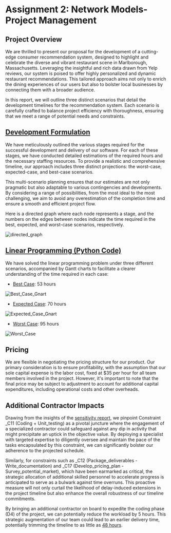 # Assignment 2: Network Models- Project Management

## Project Overview
We are thrilled to present our proposal for the development of a cutting-edge consumer recommendation system, designed to highlight and celebrate the diverse and vibrant restaurant scene in Marlborough, Massachusetts. Leveraging the insightful and rich data drawn from Yelp reviews, our system is poised to offer highly personalized and dynamic restaurant recommendations. This tailored approach aims not only to enrich the dining experiences of our users but also to bolster local businesses by connecting them with a broader audience.

In this report, we will outline three distinct scenarios that detail the development timelines for the recommendation system. Each scenario is carefully crafted to balance project efficiency with thoroughness, ensuring that we meet a range of potential needs and constraints.
## [Development Formulation](https://github.com/mamaOcoder/msds460_proj_management/blob/main/Assignment%202/Project%20Plan%20-%20Sheet1.csv)
We have meticulously outlined the various stages required for the successful development and delivery of our software. For each of these stages, we have conducted detailed estimations of the required hours and the necessary staffing resources. To provide a realistic and comprehensive timeline, our approach includes three distinct projections: the worst-case, expected-case, and best-case scenarios.

This multi-scenario planning ensures that our estimates are not only pragmatic but also adaptable to various contingencies and developments. By considering a range of possibilities, from the most ideal to the most challenging, we aim to avoid any overestimation of the completion time and ensure a smooth and efficient project flow.

Here is a directed graph where each node represents a stage, and the numbers on the edges between nodes indicate the time required in the best, expected, and worst-case scenarios, respectively.

![directed_graph](https://github.com/mamaOcoder/msds460_proj_management/blob/main/Assignment%202/directed%20graph.png)

## [Linear Programming (Python Code)](https://github.com/mamaOcoder/msds460_proj_management/blob/Hantao's-branch/Assignment%202/Assignment_2.ipynb) 
We have solved the linear programming problem under three different scenarios, accompanied by Gantt charts to facilitate a clearer understanding of the time required in each case: 

- [Best Case](https://github.com/mamaOcoder/msds460_proj_management/blob/main/Assignment%202/best_case_solution.txt): 53 hours

![Best_Case_Gnart](https://github.com/mamaOcoder/msds460_proj_management/blob/main/Assignment%202/best_case_gnart.png)

- [Expected Case](https://github.com/mamaOcoder/msds460_proj_management/blob/main/Assignment%202/expected_case_solution.txt): 70 hours
  
![Expected_Case_Gnart](https://github.com/mamaOcoder/msds460_proj_management/blob/main/Assignment%202/expected_case_gnart.png)

- [Worst Case](https://github.com/mamaOcoder/msds460_proj_management/blob/main/Assignment%202/worst_case_solution.txt): 95 hours

![Worst_Case](https://github.com/mamaOcoder/msds460_proj_management/blob/main/Assignment%202/worst_case_gnart.png)

## Pricing 
We are flexible in negotiating the pricing structure for our product. Our primary consideration is to ensure profitability, with the assumption that our sole capital expense is the labor cost, fixed at $35 per hour for all team members involved in the project. However, it's important to note that the final price may be subject to adjustment to account for additional capital expenditures, including operational costs and other overheads.

## Additional Contractor Impacts 
Drawing from the insights of the [sensitivity report](https://github.com/mamaOcoder/msds460_proj_management/blob/main/Assignment%202/sen_report.txt), we pinpoint Constraint _C11 (Coding + Unit_testing) as a pivotal juncture where the engagement of a specialized contractor could safeguard against any dip in activity that might precipitate an uptick in the objective value. By deploying a specialist with targeted expertise to diligently oversee and maintain the pace of the tasks encapsulated by this constraint, we can significantly bolster our adherence to the projected schedule.

Similarly, for constraints such as _C12 (Package_deliverables - Write_documentation) and _C17 (Develop_pricing_plan - Survey_potential_market), which have been earmarked as critical, the strategic allocation of additional skilled personnel to accelerate progress is anticipated to serve as a bulwark against time overruns. This proactive measure will not only curtail the likelihood of delay-induced extensions in the project timeline but also enhance the overall robustness of our timeline commitments.

By bringing an additional contractor on board to expedite the coding phase (D4) of the project, we can potentially reduce the workload by 5 hours. This strategic augmentation of our team could lead to an earlier delivery time, potentially trimming the timeline to as little as [48 hours](https://github.com/mamaOcoder/msds460_proj_management/blob/main/Assignment%202/Additional_Contract_on_Best_Case.txt).
